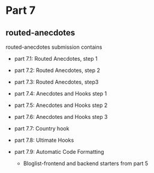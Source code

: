 # Part 7

## routed-anecdotes
routed-anecdotes submission contains
-   part 7.1: Routed Anecdotes, step 1
-   part 7.2: Routed Anecdotes, step 2
-   part 7.3: Routed Anecdotes, step3

-   part 7.4: Anecdotes and Hooks step 1
-   part 7.5: Anecdotes and Hooks step 2
-   part 7.6: Anecdotes and Hooks step 3
-   part 7.7: Country hook
-   part 7.8: Ultimate Hooks


-   part 7.9: Automatic Code Formatting
    -   Bloglist-frontend and backend starters from part 5



